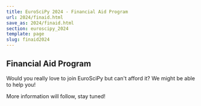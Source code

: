 ```yaml
---
title: EuroSciPy 2024 - Financial Aid Program
url: 2024/finaid.html
save_as: 2024/finaid.html
section: euroscipy_2024
template: page
slug: finaid2024
---
```


## Financial Aid Program

Would you really love to join EuroSciPy but can't afford it? We might be able to help you!

More information will follow, stay tuned!
